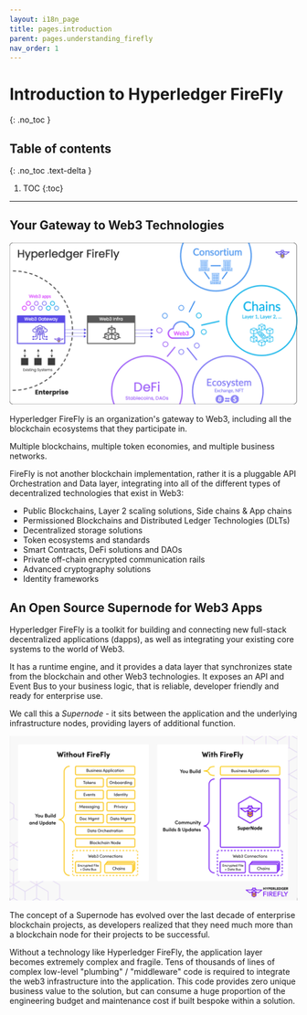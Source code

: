 ```yaml
---
layout: i18n_page
title: pages.introduction
parent: pages.understanding_firefly
nav_order: 1
---
```


# Introduction to Hyperledger FireFly
{: .no_toc }

## Table of contents
{: .no_toc .text-delta }

1. TOC
{:toc}

---

## Your Gateway to Web3 Technologies

![Hyperledger FireFly features](../images/firefly_intro_overview.png)

Hyperledger FireFly is an organization's gateway to Web3, including all the blockchain ecosystems that they participate in.

Multiple blockchains, multiple token economies, and multiple business networks.

FireFly is not another blockchain implementation, rather it is a pluggable API Orchestration and Data layer,
integrating into all of the different types of decentralized technologies that exist in Web3:

- Public Blockchains, Layer 2 scaling solutions, Side chains & App chains
- Permissioned Blockchains and Distributed Ledger Technologies (DLTs)
- Decentralized storage solutions
- Token ecosystems and standards
- Smart Contracts, DeFi solutions and DAOs
- Private off-chain encrypted communication rails
- Advanced cryptography solutions
- Identity frameworks

## An Open Source Supernode for Web3 Apps

Hyperledger FireFly is a toolkit for building and connecting new full-stack decentralized applications (dapps),
as well as integrating your existing core systems to the world of Web3.

It has a runtime engine, and it provides a data layer that synchronizes state from the blockchain and other Web3 technologies.
It exposes an API and Event Bus to your business logic, that is reliable, developer friendly and ready for enterprise use.

We call this a _Supernode_ - it sits between the application and the underlying infrastructure nodes,
providing layers of additional function.

![Without FireFly / with FireFly](../images/without_firefly_with_firefly1.png)

The concept of a Supernode has evolved over the last decade of enterprise blockchain projects, as developers realized
that they need much more than a blockchain node for their projects to be successful.

Without a technology like Hyperledger FireFly, the application layer becomes extremely complex and fragile.
Tens of thousands of lines of complex low-level "plumbing" / "middleware" code is required to integrate the
web3 infrastructure into the application. This code provides zero unique business value to the solution, but can
consume a huge proportion of the engineering budget and maintenance cost if built bespoke within a solution.

